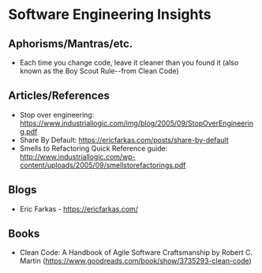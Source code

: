 Software Engineering Insights
=============================

Aphorisms/Mantras/etc.
----------------------

* Each time you change code, leave it cleaner than you found it (also known as the Boy Scout Rule--from Clean Code)

Articles/References
-------------------

* Stop over engineering: https://www.industriallogic.com/img/blog/2005/09/StopOverEngineering.pdf
* Share By Default: https://ericfarkas.com/posts/share-by-default
* Smells to Refactoring Quick Reference guide: http://www.industriallogic.com/wp-content/uploads/2005/09/smellstorefactorings.pdf

Blogs
-----
* Eric Farkas - https://ericfarkas.com/

Books
-----

* Clean Code: A Handbook of Agile Software Craftsmanship by Robert C. Martin (https://www.goodreads.com/book/show/3735293-clean-code)
